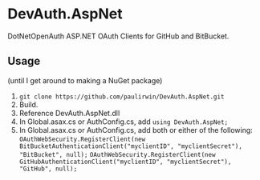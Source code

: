 DevAuth.AspNet
==============

DotNetOpenAuth ASP.NET OAuth Clients for GitHub and BitBucket.

## Usage

(until I get around to making a NuGet package)

1. `git clone https://github.com/paulirwin/DevAuth.AspNet.git`
2. Build.
3. Reference DevAuth.AspNet.dll
4. In Global.asax.cs or AuthConfig.cs, add `using DevAuth.AspNet;`
5. In Global.asax.cs or AuthConfig.cs, add both or either of the following:
    `OAuthWebSecurity.RegisterClient(new BitBucketAuthenticationClient("myclientID", "myclientSecret"), "BitBucket", null);`
    `OAuthWebSecurity.RegisterClient(new GitHubAuthenticationClient("myclientID", "myclientSecret"), "GitHub", null);`
